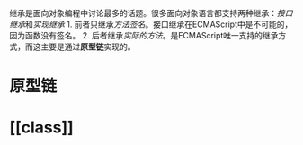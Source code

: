 继承是面向对象编程中讨论最多的话题。很多面向对象语言都支持两种继承：*接口继承*和*实现继承*
	1. 前者只继承*方法签名*。接口继承在ECMAScript中是不可能的，因为函数没有签名。
	2. 后者继承*实际的方法*。是ECMAScript唯一支持的继承方式，而这主要是通过**原型链**实现的。

# 原型链

# [[class]] 
